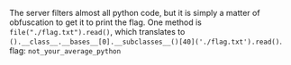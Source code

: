 The server filters almost all python code, but it is simply a matter of obfuscation to get it to print the flag. One method is `file("./flag.txt").read()`, which translates to `().__class__.__bases__[0].__subclasses__()[40]('./flag.txt').read()`.
flag: `not_your_average_python`
